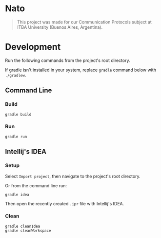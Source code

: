 # Nato

> This project was made for our Communication Protocols subject at ITBA University (Buenos Aires, Argentina).

# Development

Run the following commands from the project's root directory. 

If gradle isn't installed in your system, replace `gradle` command below with `./gradlew`.

## Command Line

### Build

    gradle build
    
### Run

    gradle run

## Intellij's IDEA

### Setup

Select `Import project`, then navigate to the project's root directory.

Or from the command line run:

    gradle idea
    
Then open the recently created `.ipr` file with Intellij's IDEA.
    
### Clean

    gradle cleanIdea
    gradle cleanWorkspace
